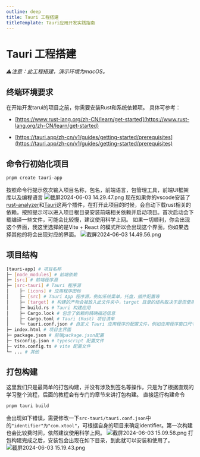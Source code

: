 ```yaml
---
outline: deep
title: Tauri 工程搭建
titleTemplate: Tauri应用开发实践指南
---
```


# Tauri 工程搭建
_⚠️注意：此工程搭建，演示环境为macOS。_

## 终端环境要求
在开始开发tarui的项目之前，你需要安装Rust和系统依赖项。
具体可参考：

- [https://www.rust-lang.org/zh-CN/learn/get-started](https://www.rust-lang.org/zh-CN/learn/get-started)

- [https://tauri.app/zh-cn/v1/guides/getting-started/prerequisites](https://tauri.app/zh-cn/v1/guides/getting-started/prerequisites)

## 命令行初始化项目
```bash
pnpm create tauri-app
```
按照命令行提示依次输入项目名称，包名，前端语言，包管理工具，前端UI框架库以及编程语言
![截屏2024-06-03 14.29.47.png](https://cdn.nlark.com/yuque/0/2024/png/277039/1717396208111-791c75c3-90e6-4d82-8460-187c97459c1d.png#averageHue=%23242424&clientId=ud078a279-bb11-4&from=drop&id=uecdc459a&originHeight=1168&originWidth=1660&originalType=binary&ratio=2&rotation=0&showTitle=false&size=197468&status=done&style=none&taskId=uae5cecf0-5048-4c64-a8c4-2667d56f3a6&title=)
现在如果你的vscode安装了[rust-analyzer](https://code.visualstudio.com/docs/languages/rust)和[Tauri](https://marketplace.visualstudio.com/items?itemName=tauri-apps.tauri-vscode)这两个插件，在打开此项目的时候，会自动下载rust相关的依赖。按照提示可以进入项目根目录安装前端相关依赖并启动项目。首次启动会下载编译一些文件，可能会比较慢，建议使用科学上网。
如果一切顺利，你会出现这个界面，我这里选择的是Vite + React 的模式所以会出现这个界面，你如果选择其他的将会出现对应的界面。
![截屏2024-06-03 14.49.56.png](https://cdn.nlark.com/yuque/0/2024/png/277039/1717397420748-2366a93c-6f1a-476d-9c29-1abbb0f61f8e.png#averageHue=%2331302f&clientId=u477b8675-8224-4&from=drop&id=u6fefe072&originHeight=1200&originWidth=1600&originalType=binary&ratio=2&rotation=0&showTitle=false&size=150092&status=done&style=none&taskId=ue7bb1b22-81ad-48b3-88d1-3be592ee34c&title=)
## 项目结构
```bash
[tauri-app] # 项目名称
├─ [node_modules] # 前端依赖
├─ [src] # 前端程序源
├─ [src-tauri] # Tauri 程序源
│    ├─ [icons] # 应用程序图标
│    ├─ [src] # Tauri App 程序源，例如系统菜单，托盘，插件配置等
│    ├─ [target] # 构建的产物会被放入此文件夹中，target 目录的结构取决于是否使用 --target 标志为特定的平台构建
│    ├─ build.rs # Tauri 构建应用
│    ├─ Cargo.lock # 包含了依赖的精确描述信息
│    ├─ Cargo.toml # Tauri (Rust) 项目清单
│    └─ tauri.conf.json # 自定义 Tauri 应用程序的配置文件，例如应用程序窗口尺寸，应用名称，权限等
├─ index.html # 项目主界面
├─ package.json # 前端package.json配置
├─ tsconfig.json # typescript 配置文件
├─ vite.config.ts # vite 配置文件
└─ ... # 其他
```
## 打包构建
这里我们只是最简单的打包构建，并没有涉及到签名等操作，只是为了根据直观的学习整个流程，后面的教程会有专门的章节来讲打包构建。
直接运行构建命令
```bash
pnpm tauri build
```
会出现如下错误，需要修改一下`src-tauri/tauri.conf.json`中的`"identifier"为"com.xtool"`，可根据自身的项目来确定identifier。第一次构建也会比较费时间，依然建议使用科学上网。
![截屏2024-06-03 15.09.58.png](https://cdn.nlark.com/yuque/0/2024/png/277039/1717398632398-9fb2872d-6ef9-434d-8d26-96010bfbb912.png#averageHue=%232a2e36&clientId=u477b8675-8224-4&from=drop&id=u1337624b&originHeight=1814&originWidth=2850&originalType=binary&ratio=2&rotation=0&showTitle=false&size=755246&status=done&style=none&taskId=u1632f089-bc07-44ff-9f68-0ea2fcd7a17&title=)
打包构建完成之后，安装包会出现在如下目录，到此就可以安装和使用了。
![截屏2024-06-03 15.19.43.png](https://cdn.nlark.com/yuque/0/2024/png/277039/1717399237537-070ccc3a-3293-4d21-9f62-73aa0f43bb44.png#averageHue=%2383adb3&clientId=u17fd7577-d25d-4&from=drop&id=ufe793821&originHeight=1904&originWidth=3286&originalType=binary&ratio=2&rotation=0&showTitle=false&size=3789549&status=done&style=none&taskId=u5635a22f-7aed-4b4a-8a85-378a7995bff&title=)
